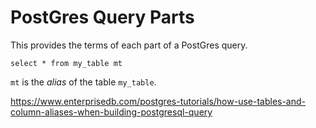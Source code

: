 # PostGres Query Parts
This provides the terms of each part of a PostGres query.

```postgres
select * from my_table mt
```

`mt` is the _alias_ of the table `my_table`.

https://www.enterprisedb.com/postgres-tutorials/how-use-tables-and-column-aliases-when-building-postgresql-query

